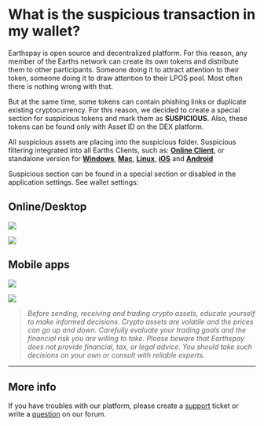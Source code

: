 # What is the suspicious transaction in my wallet?

Earthspay is open source and decentralized platform. For this reason, any member of the Earths network can create its own tokens and distribute them to other participants. Someone doing it to attract attention to their token, someone doing it to draw attention to their LPOS pool. Most often there is nothing wrong with that.

But at the same time, some tokens can contain phishing links or duplicate existing cryptocurrency. For this reason, we decided to create a special section for suspicious tokens and mark them as **SUSPICIOUS**. Also, these tokens can be found only with Asset ID on the DEX platform.

All suspicious assets are placing into the suspicious folder. Suspicious filtering integrated into all Earths Clients, such as: [**Online Client**](https://client.earths.ga), or standalone version for [**Windows**](https://earths.ga/EarthsClient-win.zip), [**Mac**](https://earths.ga/EarthsClient-mac.dmg), [**Linux**](https://earths.ga/EarthsClient-linux.deb), [**iOS**](https://itunes.apple.com/us/app/earths-wallet/id1233158971) and [**Android**](https://play.google.com/store/apps/details?id=com.earthspay.wallet)

Suspicious section can be found in a special section or disabled in the application settings. See wallet settings:

## Online/Desktop

![](/_assets/spam_tx_01.png)

![](/_assets/spam_tx_02.png)

## Mobile apps

![](/_assets/spam_tx_03.png)

![](/_assets/spam_tx_04.png)

> *Before sending, receiving and trading crypto assets, educate yourself to make informed decisions. Crypto assets are volatile and the prices can go up and down. Carefully evaluate your trading goals and the financial risk you are willing to take.
Please beware that Earthspay does not provide financial, tax, or legal advice. You should take such decisions on your own or consult with reliable experts*.

___

## More info

If you have troubles with our platform, please create a [support](https://support.earths.ga/) ticket or write a [question](https://forum.earths.ga) on our forum.
